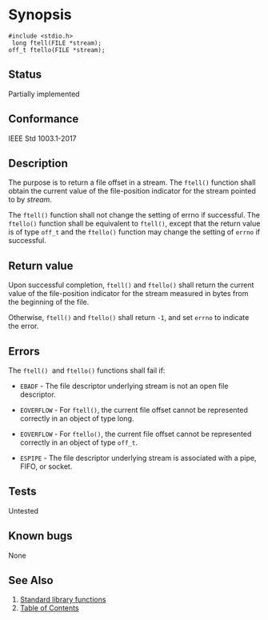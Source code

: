# Synopsis 
`#include <stdio.h>`</br>
` long ftell(FILE *stream);`</br>
`off_t ftello(FILE *stream); `</br>

## Status
Partially implemented
## Conformance
IEEE Std 1003.1-2017
## Description


The purpose is to return a file offset in a stream. The `ftell()` function shall obtain the current value of the file-position indicator for the stream pointed to by
_stream_.

The `ftell()` function shall not change the setting of errno if successful.
The `ftello()` function shall be equivalent to `ftell()`, except that the return value is of type `off_t` and the `ftello()` function may change the setting of `errno` if successful. 


## Return value


Upon successful completion, `ftell()` and `ftello()` shall return the current value of the file-position indicator for the stream measured in bytes from the beginning of the file.

Otherwise, `ftell()` and `ftello()` shall return `-1`, and set `errno` to indicate the error.


## Errors


The `ftell()`    and `ftello()`  functions
shall fail if:


 * `EBADF` - The file descriptor underlying stream is not an open file descriptor. 

 * `EOVERFLOW` - For `ftell()`, the current file offset cannot be represented correctly in an object of type long. 

 * `EOVERFLOW` - For `ftello()`, the current file offset cannot be represented correctly in an object of type `off_t`.

 * `ESPIPE` - The file descriptor underlying stream is associated with a pipe, FIFO, or socket. 


## Tests

Untested

## Known bugs

None

## See Also 
1. [Standard library functions](../README.md)
2. [Table of Contents](../../../README.md)
